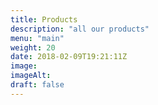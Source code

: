 ```yaml
---
title: Products
description: "all our products"
menu: "main"
weight: 20
date: 2018-02-09T19:21:11Z
image:
imageAlt:
draft: false
---
```

